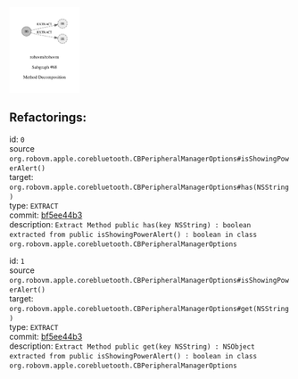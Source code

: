 <img src=subgraph_atomic_68.svg width=25%>

## Refactorings:

id: `0`\
source `org.robovm.apple.corebluetooth.CBPeripheralManagerOptions#isShowingPowerAlert()`\
target: `org.robovm.apple.corebluetooth.CBPeripheralManagerOptions#has(NSString)`\
type: `EXTRACT`\
commit: [bf5ee44b3](https://github.com/robovm/robovm/commit/bf5ee44b3b576e01ab09cae9f50300417b01dc07)\
description: `Extract Method public has(key NSString) : boolean extracted from public isShowingPowerAlert() : boolean in class org.robovm.apple.corebluetooth.CBPeripheralManagerOptions`

id: `1`\
source `org.robovm.apple.corebluetooth.CBPeripheralManagerOptions#isShowingPowerAlert()`\
target: `org.robovm.apple.corebluetooth.CBPeripheralManagerOptions#get(NSString)`\
type: `EXTRACT`\
commit: [bf5ee44b3](https://github.com/robovm/robovm/commit/bf5ee44b3b576e01ab09cae9f50300417b01dc07)\
description: `Extract Method public get(key NSString) : NSObject extracted from public isShowingPowerAlert() : boolean in class org.robovm.apple.corebluetooth.CBPeripheralManagerOptions`


